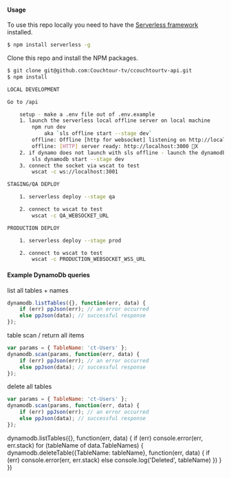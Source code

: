 #### Usage

To use this repo locally you need to have the [Serverless framework](https://serverless.com) installed.

``` bash
$ npm install serverless -g
```

Clone this repo and install the NPM packages.

``` bash
$ git clone git@github.com:Couchtour-tv/ccouchtourtv-api.git
$ npm install
```

``` bash
LOCAL DEVELOPMENT

Go to /api

	setup - make a .env file out of .env.example
	1. launch the serverless local offline server on local machine
  		npm run dev
  			aka `sls offline start --stage dev`
		offline: Offline [http for websocket] listening on http://localhost:3001
		offline: [HTTP] server ready: http://localhost:3000 🚀X
	2. if dynamo does not launch with sls offline - launch the dynamodb-local server
  		sls dynamodb start --stage dev
	3. connect the socket via wscat to test
  		wscat -c ws://localhost:3001
```

``` bash
STAGING/QA DEPLOY

	1. serverless deploy --stage qa

	2. connect to wscat to test
		wscat -c QA_WEBSOCKET_URL
```


``` bash
PRODUCTION DEPLOY

	1. serverless deploy --stage prod

	2. connect to wscat to test
		wscat -c PRODUCTION_WEBSOCKET_WSS_URL
```


#### Example DynamoDb queries

list all tables + names 

``` javascript
dynamodb.listTables({}, function(err, data) {
    if (err) ppJson(err); // an error occurred
    else ppJson(data); // successful response
});
```

table scan / return all items

``` javascript
var params = { TableName: 'ct-Users' };
dynamodb.scan(params, function(err, data) {
    if (err) ppJson(err); // an error occurred
    else ppJson(data); // successful response
});
```

delete all tables 

``` javascript
var params = { TableName: 'ct-Users' };
dynamodb.scan(params, function(err, data) {
    if (err) ppJson(err); // an error occurred
    else ppJson(data); // successful response
});
```

dynamodb.listTables({}, function(err, data) {
  if (err) console.error(err, err.stack)
  for (tableName of data.TableNames) {
    dynamodb.deleteTable({TableName: tableName}, function(err, data) {
      if (err) console.error(err, err.stack)
      else console.log('Deleted', tableName)
    })
  }
})